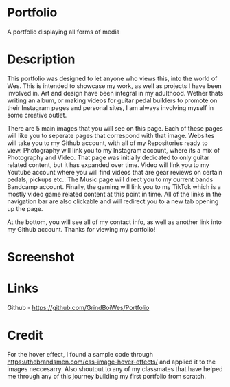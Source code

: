 # Portfolio
A portfolio displaying all forms of media

# Description
This portfolio was designed to let anyone who views this, into the world of Wes. This is intended to showcase my work, as well as projects I have been involved in. Art and design have been integral in my adulthood. Wether thats writing an album, or making videos for guitar pedal builders to promote on their Instagram pages and personal sites, I am always involving myself in some creative outlet. 

There are 5 main images that you will see on this page. Each of these pages will like you to seperate pages that correspond with that image. Websites will take you to my Github account, with all of my Repositories ready to view. Photography will link you to my Instagram account, where its a mix of Photography and Video. That page was initially dedicated to only guitar related content, but it has expanded over time. Video will link you to my Youtube account where you will find videos that are gear reviews on certain pedals, pickups etc.. The Music page will direct you to my current bands Bandcamp account. Finally, the gaming will link you to my TikTok which is a mostly video game related content at this point in time. All of the links in the navigation bar are also clickable and will redirect you to a new tab opening up the page.

At the bottom, you will see all of my contact info, as well as another link into my Github account. Thanks for viewing my portfolio!










# Screenshot



# Links
 
Github - https://github.com/GrindBoiWes/Portfolio






# Credit

For the hover effect, I found a sample code through https://thebrandsmen.com/css-image-hover-effects/ and applied it to the images neccesarry. Also shoutout to any of my classmates that have helped me through any of this journey building my first portfolio from scratch.